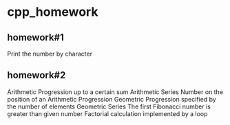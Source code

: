 # cpp_homework
## homework#1 
Print the number by character
## homework#2
Arithmetic Progression up to a certain sum
Arithmetic Series
Number on the position of an Arithmetic Progression
Geometric Progression specified by the number of elements
Geometric Series
The first Fibonacci number is greater than given number
Factorial calculation implemented by a loop
